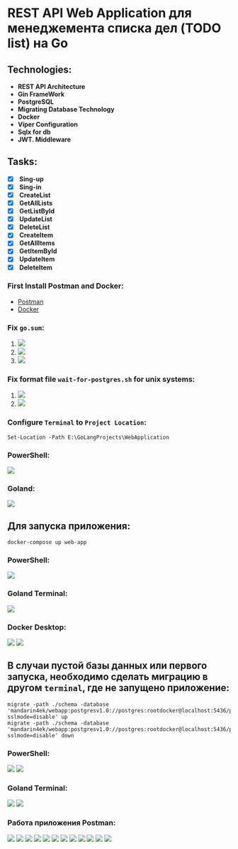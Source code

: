 # REST API Web Application для менеджемента списка дел (TODO list) на Go

## Technologies:
- <b> REST API Architecture</b>
- <b> Gin FrameWork</b>
- <b> PostgreSQL</b> 
- <b> Migrating Database Technology</b>
- <b> Docker</b>
- <b> Viper Configuration</b>
- <b> Sqlx for db</b>
- <b> JWT. Middleware</b>

## Tasks:
- [x] <b> Sing-up</b>
- [x] <b> Sing-in</b>
- [x] <b> CreateList</b> 
- [x] <b> GetAllLists</b>
- [x] <b> GetListById</b>
- [x] <b> UpdateList</b>
- [x] <b> DeleteList</b>
- [x] <b> CreateItem</b> 
- [x] <b> GetAllItems</b>
- [x] <b> GetItemById</b>
- [x] <b> UpdateItem</b>
- [x] <b> DeleteItem</b>

### First Install Postman and Docker:
- <a href="https://www.postman.com/downloads/">Postman</a>
- <a href="https://www.docker.com/products/docker-desktop">Docker</a>

### Fix `go.sum`:
1) ![](images/gomod.png)
2) ![](images/gomod2.png)
3) ![](images/gomod3.png)

### Fix format file `wait-for-postgres.sh` for unix systems:
1) ![](images/selectfile.png)
2) ![](images/wait-for-postgresUnix.png)

### Configure `Terminal` to `Project Location`:
```
Set-Location -Path E:\GoLangProjects\WebApplication
```
### PowerShell:
![](images/PowerShellConfig.png)
### Goland:
![](images/GolandConfig.png)
## Для запуска приложения:
```
docker-compose up web-app
```
### PowerShell:
![](images/PowerShell.png)
### Goland Terminal:
![](images/Goland.png)
### Docker Desktop:
![](images/Docker1.png)
![](images/Docker2.png)
## В случаи пустой базы данных или первого запуска, необходимо сделать миграцию в другом `terminal`, где не запущено приложение:
```
migrate -path ./schema -database 'mandarin4ek/webapp:postgresv1.0://postgres:rootdocker@localhost:5436/postgres?sslmode=disable' up
migrate -path ./schema -database 'mandarin4ek/webapp:postgresv1.0://postgres:rootdocker@localhost:5436/postgres?sslmode=disable' down
```

### PowerShell:
![](images/PowerShell2.png)
![](images/PowerShell3.png)
### Goland Terminal:
![](images/Goland2.png)
![](images/Goland3.png)
### Работа приложения Postman:
![](images/Postman.png)
![](images/Postman2.png)
![](images/Postman3.png)
![](images/Postman4.png)
![](images/Postman5.png)
![](images/Postman6.png)
![](images/Postman7.png)
![](images/Postman8.png)
![](images/Postman9.png)
![](images/Postman10.png)
![](images/Postman11.png)
![](images/Postman12.png)
